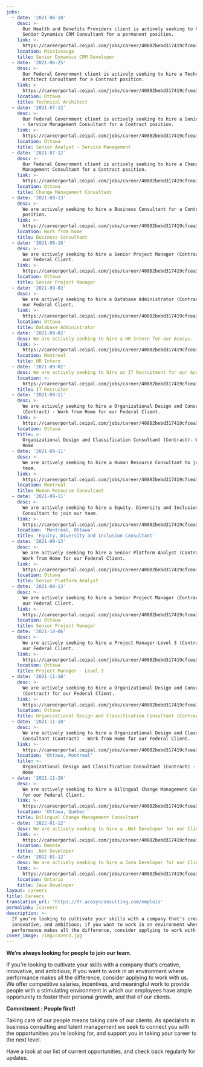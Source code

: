```yaml
---
jobs:
  - date: '2021-06-18'
    desc: >-
      Our Health and Benefits Providers client is actively seeking to hire a
      Senior Dynamics CRM Consultant for a permanent position.
    link: >-
      https://careerportal.ceipal.com/jobs/career/40882bebd317419cfcea3adc3dcfae6c/8f1d43620bc6bb580df6e80b0dc05c48
    location: Mississauga
    title: Senior Dynamics CRM Developer
  - date: '2021-06-25'
    desc: >-
      Our Federal Government client is actively seeking to hire a Technical
      Architect Consultant for a Contract position.
    link: >-
      https://careerportal.ceipal.com/jobs/career/40882bebd317419cfcea3adc3dcfae6c/20d135f0f28185b84a4cf7aa51f29500
    location: Ottawa
    title: Technical Architect
  - date: '2021-07-12'
    desc: >-
      Our Federal Government client is actively seeking to hire a Senior Analyst
      - Service Management Consultant for a Contract position.
    link: >-
      https://careerportal.ceipal.com/jobs/career/40882bebd317419cfcea3adc3dcfae6c/9c3b1830513cc3b8fc4b76635d32e692
    location: Ottawa
    title: Senior Analyst - Service Management
  - date: '2021-07-12'
    desc: >-
      Our Federal Government client is actively seeking to hire a Change
      Management Consultant for a Contract position.
    link: >-
      https://careerportal.ceipal.com/jobs/career/40882bebd317419cfcea3adc3dcfae6c/d6ef5f7fa914c19931a55bb262ec879c
    location: Ottawa
    title: Change Management Consultant
  - date: '2021-08-13'
    desc: >-
      We are actively seeking to hire a Business Consultant for a Contract
      position.
    link: >-
      https://careerportal.ceipal.com/jobs/career/40882bebd317419cfcea3adc3dcfae6c/dd77279f7d325eec933f05b1672f6a1f/0/c4ca4238a0b923820dcc509a6f75849b
    location: Work from home
    title: Business Consultant
  - date: '2021-08-16'
    desc: >-
      We are actively seeking to hire a Senior Project Manager (Contract) for
      our Federal Client.
    link: >-
      https://careerportal.ceipal.com/jobs/career/40882bebd317419cfcea3adc3dcfae6c/0eec27c419d0fe24e53c90338cdc8bc6/0/c4ca4238a0b923820dcc509a6f75849b
    location: Ottawa
    title: Senior Project Manager
  - date: '2021-09-02'
    desc: >-
      We are actively seeking to hire a Database Administrator (Contract) for
      our Federal Client.
    link: >-
      https://careerportal.ceipal.com/jobs/career/40882bebd317419cfcea3adc3dcfae6c/8597a6cfa74defcbde3047c891d78f90/0/c4ca4238a0b923820dcc509a6f75849b
    location: Ottawa
    title: Database Administrator
  - date: '2021-09-02'
    desc: We are actively seeking to hire a HR Intern for our Acosys.
    link: >-
      https://careerportal.ceipal.com/jobs/career/40882bebd317419cfcea3adc3dcfae6c/3b712de48137572f3849aabd5666a4e3/0/c4ca4238a0b923820dcc509a6f75849b
    location: Montreal
    title: HR Intern
  - date: '2021-09-02'
    desc: We are actively seeking to hire an IT Recruitment for our Acosys.
    location: >-
      https://careerportal.ceipal.com/jobs/career/40882bebd317419cfcea3adc3dcfae6c/3a15c7d0bbe60300a39f76f8a5ba6896/0/c4ca4238a0b923820dcc509a6f75849b
    title: IT Recruiter
  - date: '2021-09-11'
    desc: >-
      We are actively seeking to hire a Organizational Design and Consultant
      (Contract) - Work from Home for our Federal Client.
    link: >-
      https://careerportal.ceipal.com/jobs/career/40882bebd317419cfcea3adc3dcfae6c/c7635bfd99248a2cdef8249ef7bfbef4/MQ==?Rfby=FJWSgO4wLAnzswMkgFSA151QewG8e4E1iTYNy6gazsE=
    location: Ottawa
    title: >-
      Organizational Design and Classification Consultant (Contract)- Work from
      Home
  - date: '2021-09-11'
    desc: >-
      We are actively seeking to hire a Human Resource Consultant to join our
      team.
    link: >-
      https://careerportal.ceipal.com/jobs/career/40882bebd317419cfcea3adc3dcfae6c/c21002f464c5fc5bee3b98ced83963b8/MQ==?Rfby=FJWSgO4wLAnzswMkgFSA151QewG8e4E1iTYNy6gazsE=
    location: Montreal
    title: Human Resource Consultant
  - date: '2021-09-11'
    desc: >-
      We are actively seeking to hire a Equity, Diversity and Inclusion (EDI)
      Consultant to join our team.
    link: >-
      https://careerportal.ceipal.com/jobs/career/40882bebd317419cfcea3adc3dcfae6c/ffeed84c7cb1ae7bf4ec4bd78275bb98/MQ==?Rfby=FJWSgO4wLAnzswMkgFSA151QewG8e4E1iTYNy6gazsE=
    location: 'Montreal, Ottawa'
    title: 'Equity, Diversity and Inclusion Consultant'
  - date: '2021-09-13'
    desc: >-
      We are actively seeking to hire a Senior Platform Analyst (Contract) -
      Work from Home for our Federal Client.
    link: >-
      https://careerportal.ceipal.com/jobs/career/40882bebd317419cfcea3adc3dcfae6c/678a1491514b7f1006d605e9161946b1/0/c4ca4238a0b923820dcc509a6f75849b
    location: Ottawa
    title: Senior Platform Analyst
  - date: '2021-09-13'
    desc: >-
      We are actively seeking to hire a Senior Project Manager (Contract) for
      our Federal Client.
    link: >-
      https://careerportal.ceipal.com/jobs/career/40882bebd317419cfcea3adc3dcfae6c/3fe78a8acf5fda99de95303940a2420c/MQ==?Rfby=FJWSgO4wLAnzswMkgFSA151QewG8e4E1iTYNy6gazsE=
    location: Ottawa
    title: Senior Project Manager
  - date: '2021-10-06'
    desc: >-
      We are actively seeking to hire a Project Manager-Level 3 (Contract) for
      our Federal Client.
    link: >-
      https://careerportal.ceipal.com/jobs/career/40882bebd317419cfcea3adc3dcfae6c/69a5b5995110b36a9a347898d97a610e/0/c4ca4238a0b923820dcc509a6f75849b
    location: Ottawa
    title: Project Manager - Level 3
  - date: '2021-11-10'
    desc: >-
      We are actively seeking to hire a Organizational Design and Consultant
      (Contract) for our Federal Client.
    link: >-
      https://careerportal.ceipal.com/jobs/career/40882bebd317419cfcea3adc3dcfae6c/4a213d37242bdcad8e7300e202e7caa4/0/c4ca4238a0b923820dcc509a6f75849b
    location: Ottawa
    title: Organizational Design and Classification Consultant (Contract)
  - date: '2021-11-10'
    desc: >-
      We are actively seeking to hire a Organizational Design and Classification
      Consultant (Contract) - Work from Home for our Federal Client.
    link: >-
      https://careerportal.ceipal.com/jobs/career/40882bebd317419cfcea3adc3dcfae6c/fe709c654eac84d5239d1a12a4f71877/0/c4ca4238a0b923820dcc509a6f75849b
    location: 'Ottawa, Montreal'
    title: >-
      Organizational Design and Classification Consultant (Contract) - Work from
      Home
  - date: '2021-11-26'
    desc: >-
      We are actively seeking to hire a Bilingual Change Management Consultant
      for our Federal Client.
    link: >-
      https://careerportal.ceipal.com/jobs/career/40882bebd317419cfcea3adc3dcfae6c/571e0f7e2d992e738adff8b1bd43a521/0/c4ca4238a0b923820dcc509a6f75849b
    location: 'Ottawa, Quebec'
    title: Bilingual Change Management Consultant
  - date: '2022-01-12'
    desc: We are actively seeking to hire a .Net Developer for our Client.
    link: >-
      https://careerportal.ceipal.com/jobs/career/40882bebd317419cfcea3adc3dcfae6c/fd06b8ea02fe5b1c2496fe1700e9d16c/0/c4ca4238a0b923820dcc509a6f75849b
    location: Remote
    title: .Net Developer
  - date: '2022-01-12'
    desc: We are actively seeking to hire a Java Developer for our Client.
    link: >-
      https://careerportal.ceipal.com/jobs/career/40882bebd317419cfcea3adc3dcfae6c/7c9d0b1f96aebd7b5eca8c3edaa19ebb/0/c4ca4238a0b923820dcc509a6f75849b
    location: Ontario
    title: Java Developer
layout: careers
title: Careers
translation_url: 'https://fr.acosysconsulting.com/emplois'
permalink: /careers
description: >-
  If you’re looking to cultivate your skills with a company that’s creative,
  innovative, and ambitious; if you want to work in an environment where
  performance makes all the difference, consider applying to work with us.
cover_image: /img/cover3.jpg
---
```


**We’re always looking for people to join our team.**

If you’re looking to cultivate your skills with a company that’s creative, innovative, and ambitious; if
you want to work in an environment where performance makes all the difference, consider applying to
work with us. We offer competitive salaries, incentives, and meaningful work to provide people with a
stimulating environment in which our employees have ample opportunity to foster their personal growth, and that of our clients.

**Commitment : People first!**

Taking care of our people means taking care of our clients. As specialists in business consulting and
talent management we seek to connect you with the opportunities you’re looking for, and support you
in taking your career to the next level.

Have a look at our list of current opportunities, and check back regularly for updates.
